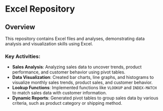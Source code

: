 # Excel Repository

## Overview
This repository contains Excel files and analyses, demonstrating data analysis and visualization skills using Excel.

### Key Activities:
- **Sales Analysis**: Analyzing sales data to uncover trends, product performance, and customer behavior using pivot tables.
- **Data Visualization**: Created bar charts, line graphs, and histograms to visualize monthly sales trends, product sales, and customer behavior.
- **Lookup Functions**: Implemented functions like `VLOOKUP` and `INDEX-MATCH` to match sales data with customer information.
- **Dynamic Reports**: Generated pivot tables to group sales data by various criteria, such as product category or shipping method.
